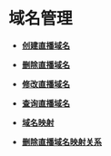 # 域名管理<a name="topic_300000000_0"></a>

 

-   **[创建直播域名](创建直播域名.md)**  

-   **[删除直播域名](删除直播域名.md)**  

-   **[修改直播域名](修改直播域名.md)**  

-   **[查询直播域名](查询直播域名.md)**  

-   **[域名映射](域名映射.md)**  

-   **[删除直播域名映射关系](删除直播域名映射关系.md)**  


